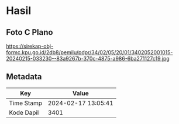 # Hasil

## Foto C Plano

https://sirekap-obj-formc.kpu.go.id/2db8/pemilu/pdpr/34/02/05/20/01/3402052001015-20240215-033230--83a9267b-370c-4875-a986-6ba271127c19.jpg


## Metadata

| Key        | Value               |
| ---------- | ------------------- |
| Time Stamp | 2024-02-17 13:05:41 |
| Kode Dapil | 3401                |



